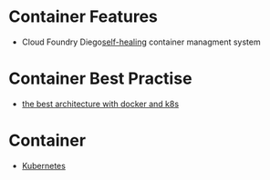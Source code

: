 # Container Features

* Cloud Foundry Diego[self-healing](https://docs.cloudfoundry.org/concepts/diego/diego-architecture.html) container managment system

# Container Best Practise 
  
 - [the best architecture with docker and k8s](https://hackernoon.com/the-best-architecture-with-docker-and-kubernetes-myth-or-reality-77b4f8f3804d)
 
# Container

* [Kubernetes](../../tool/container/k8s/k8s.md)
 